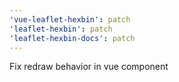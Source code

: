 ```yaml
---
'vue-leaflet-hexbin': patch
'leaflet-hexbin': patch
'leaflet-hexbin-docs': patch
---
```


Fix redraw behavior in vue component
